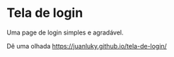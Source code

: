 # Tela de login
 Uma page de login simples e agradável.
 
 Dê uma olhada
 https://juanluky.github.io/tela-de-login/
